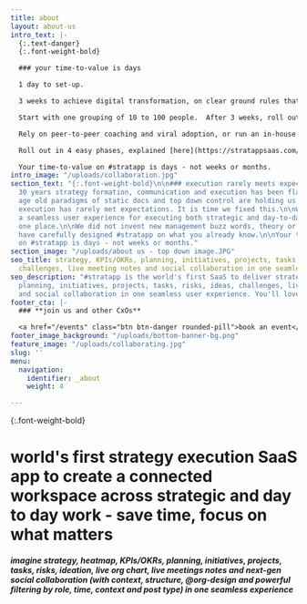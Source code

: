 ```yaml
---
title: about
layout: about-us
intro_text: |-
  {:.text-danger}
  {:.font-weight-bold}

  ### your time-to-value is days

  1 day to set-up.

  3 weeks to achieve digital transformation, on clear ground rules that include leading by example and eliminating internal email.

  Start with one grouping of 10 to 100 people.  After 3 weeks, roll out progressively by level, function or geography.

  Rely on peer-to-peer coaching and viral adoption, or run an in-house training program, or engage our coaching partner.

  Roll out in 4 easy phases, explained [here](https://stratappsaas.com/blog/how-to-implement/ "how to implement").

  Your time-to-value on #stratapp is days - not weeks or months.
intro_image: "/uploads/collaboration.jpg"
section_text: "{:.font-weight-bold}\n\n### execution rarely meets expectations\n\nFor
  30 years strategy formation, communication and execution has been flawed. \n\nThe
  age old paradigms of static docs and top down control are holding us back.  Strategy
  execution has rarely met expectations. It is time we fixed this.\n\nWe have created
  a seamless user experience for executing both strategic and day-to-day work, in
  one place.\n\nWe did not invent new management buzz words, theory or methods. We
  have carefully designed #stratapp on what you already know.\n\nYour time-to-value
  on #stratapp is days - not weeks or months."
section_image: "/uploads/about us - top down image.JPG"
seo_title: strategy, KPIs/OKRs, planning, initiatives, projects, tasks, risks, ideas,
  challenges, live meeting notes and social collaboration in one seamless user experience
seo_description: "#stratapp is the world's first SaaS to deliver strategy, KPIs/OKRs,
  planning, initiatives, projects, tasks, risks, ideas, challenges, live meeting notes
  and social collaboration in one seamless user experience. You'll love #stratapp."
footer_cta: |-
  ### **join us and other CxOs**

  <a href="/events" class="btn btn-danger rounded-pill">book an event</a>
footer_image_background: "/uploads/bottom-banner-bg.png"
feature_image: "/uploads/collaborating.jpg"
slug: ''
menu:
  navigation:
    identifier: _about
    weight: 4

---
```

{:.font-weight-bold}

# world's first strategy execution SaaS app to create a connected workspace across strategic and day to day work - save time, focus on what matters

##### imagine strategy, heatmap, KPIs/OKRs, planning, initiatives, projects, tasks, risks, ideation, live org chart, live meetings notes and next-gen social collaboration (with context, structure, @org-design and powerful filtering by role, time, context and post type) in one seamless experience